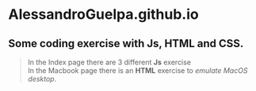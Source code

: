 # AlessandroGuelpa.github.io

## Some coding exercise with Js, HTML and CSS.

>In the Index page there are 3 different **Js** exercise<br>
>In the Macbook page there is an **HTML** exercise to *emulate MacOS desktop*.
